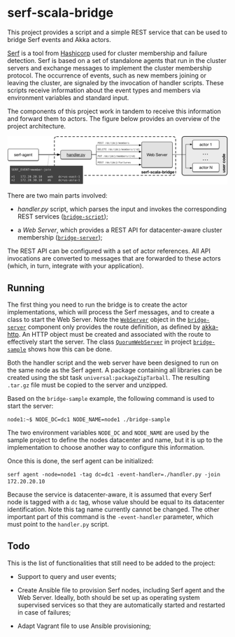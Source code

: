 # serf-scala-bridge
This project provides a script and a simple REST service that can be used to bridge
Serf events and Akka actors.

[Serf](https://www.serf.io) is a tool from [Hashicorp](https://www.hashicorp.com)
used for cluster membership and failure detection. Serf is based on a set of standalone
agents that run in the cluster servers and exchange messages to implement the cluster
membership protocol. The occurrence of events, such as new members joining or leaving the
cluster, are signaled by the invocation of handler scripts. These scripts receive
information about the event types and members via environment variables and standard input.   

The components of this project work in tandem to receive this information and forward them
to actors. The figure below provides an overview of the project architecture.
 
![project architecture](docs/serf-bridge.png "serf-scala-bridge architecture")

There are two main parts involved:

* _handler.py_ script, which parses the input and invokes the corresponding REST services
([`bridge-script`](bridge-script));

* a _Web Server_, which provides a REST API for datacenter-aware cluster membership
([`bridge-server`](bridge-server));
 
The REST API can be configured with a set of actor references. All API invocations are
converted to messages that are forwarded to these actors (which, in turn,
integrate with your application).

## Running
The first thing you need to run the bridge is to create the actor implementations, which
will process the Serf messages, and to create a class to start the Web Server. Note the
[`WebServer`](bridge-server/src/main/scala/br/com/virsox/serfbridge/server/WebServer.scala)
object in the [`bridge-server`](bridge-server) component only provides the route definition,
as defined by [akka-http](http://doc.akka.io/docs/akka-http/current/scala.html). An HTTP
object must be created and associated with the route to effectively start
the server. The class
[`QuorumWebServer`](bridge-sample/src/main/scala/br/com/virsox/serfbridge/sample/QuorumWebServer.scala)
in project [`bridge-sample`](bridge-sample) shows how this can be done.

Both the handler script and the web server have been designed to run on the same node
as the Serf agent. A package containing all libraries can be created using the sbt
task `universal:packageZipTarball`. The resulting `.tar.gz` file must be copied to the
server and unzipped.

Based on the `bridge-sample` example, the following command is used to start the server:

```
node1:~$ NODE_DC=dc1 NODE_NAME=node1 ./bridge-sample
```

The two environment variables `NODE_DC` and `NODE_NAME` are used by the sample project to
define the nodes datacenter and name, but it is up to the implementation to choose another
way to configure this information.

Once this is done, the serf agent can be initialized:

```
serf agent -node=node1 -tag dc=dc1 -event-handler=./handler.py -join 172.20.20.10
```

Because the service is datacenter-aware, it is assumed that every Serf node is tagged
with a `dc` tag, whose value should be equal to its datacenter identification. Note this
tag name currently cannot be changed. The other important part of this command is the
 `-event-handler` parameter, which must point to the `handler.py` script.
 
 


## Todo
This is the list of functionalities that still need to be added to the project:

* Support to query and user events;

* Create Ansible file to provision Serf nodes, including Serf agent and the Web Server. 
Ideally, both should be set up as operating system supervised services so that they are 
automatically started and restarted in case of failures;

* Adapt Vagrant file to use Ansible provisioning;
